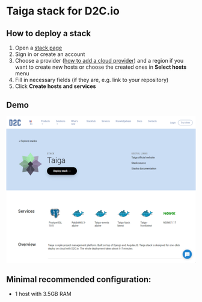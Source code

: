 # Taiga stack for D2C.io

## How to deploy a stack

1. Open a [stack page](https://panel.d2c.io/?import=https://github.com/d2cio/taiga-stack/archive/master.zip)
2. Sign in or create an account
3. Choose a provider ([how to add a cloud provider](https://docs.d2c.io/getting-started/cloud-providers/)) and a region if you want to create new hosts or choose the created ones in **Select hosts** menu
3. Fill in necessary fields (if they are, e.g. link to your repository)
4. Click **Create hosts and services**

## Demo

![How to deploy a stack](https://github.com/mastappl/images/blob/master/taiga.gif)

## Minimal recommended configuration:

- 1 host with 3.5GB RAM
